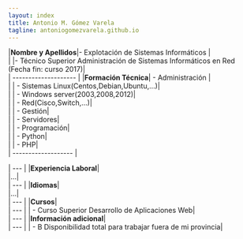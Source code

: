 ```yaml
---
layout: index
title: Antonio M. Gómez Varela
tagline: antoniogomezvarela.github.io
---
```


|**Nombre y Apellidos**|- Explotación de Sistemas Informáticos |  
|				   	   |- Técnico Superior Administración de Sistemas Informáticos en Red (Fecha fin: curso 2017)|  
| -------------------- | 
|**Formación Técnica**|	- Administración |  
|					  |		- Sistemas Linux(Centos,Debian,Ubuntu,...)|  
|					  |		- Windows server(2003,2008,2012)|    
|					  |		- Red(Cisco,Switch,...)|    
|					  |	- Gestión|    
|					  |		- Servidores|      
|					  |	- Programación|  
|					  |		- Python|    
|					  |		- PHP|    
| ------------------- |










| --- |
|**Experiencia Laboral**|  
|...|  
| --- |
|**Idiomas**|  
|...|  
| --- |
|**Cursos**|  
| --- |
|	- Curso Superior Desarrollo de Aplicaciones Web|  
| --- |
|**Información adicional**|  
| --- |
|	- B Disponibilidad total para trabajar fuera de mi provincia|  
